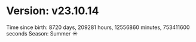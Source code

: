 # Version: v23.10.14
Time since birth: 8720 days, 209281 hours, 12556860 minutes, 753411600 seconds
Season: Summer ☀️
